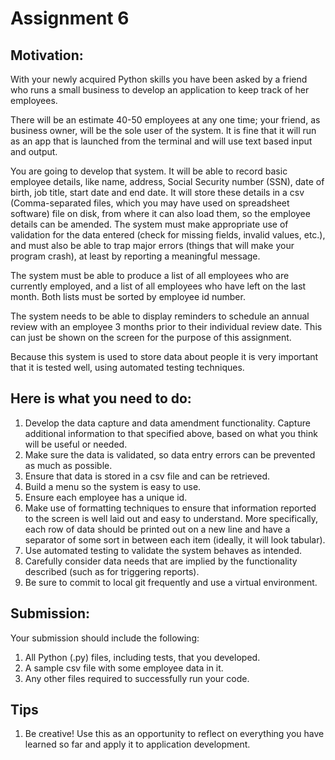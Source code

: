 # Assignment 6

## Motivation:

With your newly acquired Python skills you have been asked by a friend who 
runs a small business to develop an application to keep track of her employees.

There will be an estimate 40-50 employees at any one time; your friend, as business
owner, will be the sole user of the system. It is fine that it will run as an app
that is launched from the terminal and will use text based input and output.

You are going to develop that system. It will be able to record basic employee 
details, like name, address, Social Security number (SSN), date of birth, job title,
start date and end date. It will store these details in a csv (Comma-separated files,
which you may have used on spreadsheet software) file on disk, from where
it can also load them, so the employee details can be amended. The system must make 
appropriate use of validation for the data entered (check for missing fields, invalid
values, etc.), and must also be able to trap major errors (things that will make your
program crash), at least by reporting a meaningful message.

The system must be able to produce a list of all employees who are currently 
employed, and a list of all employees who have left on the last month. Both 
lists must be sorted by employee id number.

The system needs to be able to display reminders to schedule an annual review 
with an employee 3 months prior to their individual review date. This can just 
be shown on the screen for the purpose of this assignment.

Because this system is used to store data about people it is very important 
that it is tested well, using automated testing techniques.

## Here is what you need to do:

1. Develop the data capture and data amendment functionality. Capture 
additional information to that specified above, based on what you think will 
be useful or needed.
1. Make sure the data is validated, so data entry errors can be prevented as 
much as possible.
1. Ensure that data is stored in a csv file and can be retrieved.
1. Build a menu so the system is easy to use.
1. Ensure each employee has a unique id.
1. Make use of formatting techniques to ensure that information reported to 
the screen is well laid out and easy to understand. More specifically, each 
row of data should be printed out on a new line and have a separator of some 
sort in between each item (ideally, it will look tabular).
1. Use automated testing to validate the system behaves as intended.
1. Carefully consider data needs that are implied by the functionality 
described (such as for triggering reports).
1. Be sure to commit to local git frequently and use a virtual environment.

## Submission:

Your submission should include the following:

1. All Python (.py) files, including tests, that you developed.
1. A sample csv file with some employee data in it.
1. Any other files required to successfully run your code.


## Tips

1. Be creative! Use this as an opportunity to reflect on everything you have 
learned so far and apply it to application development.